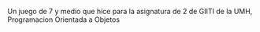 Un juego de 7 y medio que hice para la asignatura de 2 de GIITI de la UMH, Programacion Orientada a Objetos
